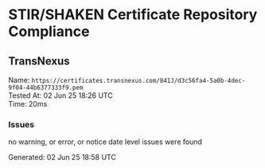 # STIR/SHAKEN Certificate Repository Compliance

## TransNexus

Name: `https://certificates.transnexus.com/841J/d3c56fa4-5a0b-4dec-9f04-44b6377333f9.pem`\
Tested At: 02 Jun 25 18:26 UTC\
Time: 20ms

### Issues

no warning, or error, or notice date level issues were found

Generated: 02 Jun 25 18:58 UTC